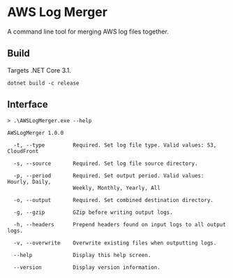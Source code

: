 # AWS Log Merger
A command line tool for merging AWS log files together.

## Build
Targets .NET Core 3.1.

    dotnet build -c release

## Interface

```console
> .\AWSLogMerger.exe --help

AWSLogMerger 1.0.0

  -t, --type         Required. Set log file type. Valid values: S3, CloudFront

  -s, --source       Required. Set log file source directory.

  -p, --period       Required. Set output period. Valid values: Hourly, Daily,
                     Weekly, Monthly, Yearly, All

  -o, --output       Required. Set combined destination directory.

  -g, --gzip         GZip before writing output logs.

  -h, --headers      Prepend headers found on input logs to all output logs.

  -v, --overwrite    Overwrite existing files when outputting logs.

  --help             Display this help screen.

  --version          Display version information.
```
